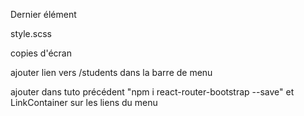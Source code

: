 Dernier élément

style.scss

copies d'écran

ajouter lien vers /students dans la barre de menu

ajouter dans tuto précédent "npm i react-router-bootstrap --save" et LinkContainer sur les liens du menu

